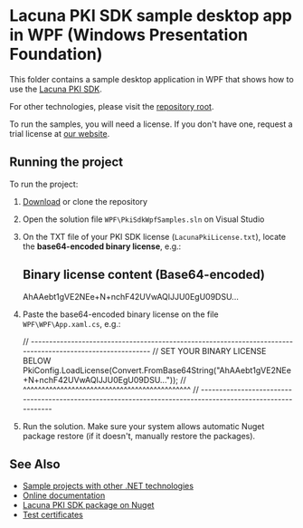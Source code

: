 Lacuna PKI SDK sample desktop app in WPF (Windows Presentation Foundation)
==========================================================================

This folder contains a sample desktop application in WPF that shows how to use the
[Lacuna PKI SDK](https://www.lacunasoftware.com/en/products/pki_sdk).

For other technologies, please visit the [repository root](https://github.com/LacunaSoftware/PkiSdkSamples).

To run the samples, you will need a license. If you don't have one, request a trial license at
[our website](http://www.lacunasoftware.com/en/home/contact).


Running the project
-------------------

To run the project:

1. [Download](https://github.com/LacunaSoftware/PkiSdkSamples/archive/master.zip) or clone the repository

2. Open the solution file `WPF\PkiSdkWpfSamples.sln` on Visual Studio

3. On the TXT file of your PKI SDK license (`LacunaPkiLicense.txt`), locate the **base64-encoded binary license**, e.g.:

	Binary license content (Base64-encoded)
	---------------------------------------
	AhAAebt1gVE2NEe+N+nchF42UVwAQlJJU0EgU09DSU...

4. Paste the base64-encoded binary license on the file `WPF\WPF\App.xaml.cs`, e.g.:

	// -----------------------------------------------------------------------------------------------------------
	// SET YOUR BINARY LICENSE BELOW
	PkiConfig.LoadLicense(Convert.FromBase64String("AhAAebt1gVE2NEe+N+nchF42UVwAQlJJU0EgU09DSU..."));
	//                                              ^^^^^^^^^^^^^^^^^^^^^^^^^^^^^^^^^^^^^^^^^^^^^
	// -----------------------------------------------------------------------------------------------------------

5. Run the solution. Make sure your system allows automatic Nuget package restore (if it doesn't, manually restore the packages).

See Also
--------

* [Sample projects with other .NET technologies](https://github.com/LacunaSoftware/PkiSdkSamples)
* [Online documentation](http://pki.lacunasoftware.com/Help)
* [Lacuna PKI SDK package on Nuget](https://www.nuget.org/packages/Lacuna.Pki)
* [Test certificates](../TestCertificates.md)
